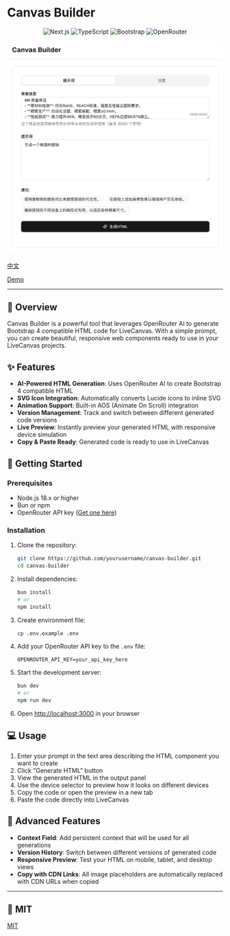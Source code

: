 # Canvas Builder

<p align="center">
  <img src="https://img.shields.io/badge/Next.js-15.x-black" alt="Next.js">
  <img src="https://img.shields.io/badge/TypeScript-5.x-blue" alt="TypeScript">
  <img src="https://img.shields.io/badge/Bootstrap-4.x-purple" alt="Bootstrap">
  <img src="https://img.shields.io/badge/OpenRouter-AI-green" alt="OpenRouter">
</p>

<p align="center">
  <img src="screenshot.png" alt="Canvas Builder Screenshot" width="800">
</p>

[中文](README.zh-CN.md)

[Demo](https://lc.xunpanziyou.com/)

---

## 🌟 Overview

Canvas Builder is a powerful tool that leverages OpenRouter AI to generate Bootstrap 4 compatible HTML code for LiveCanvas. With a simple prompt, you can create beautiful, responsive web components ready to use in your LiveCanvas projects.

## ✨ Features

- **AI-Powered HTML Generation**: Uses OpenRouter AI to create Bootstrap 4 compatible HTML
- **SVG Icon Integration**: Automatically converts Lucide icons to inline SVG
- **Animation Support**: Built-in AOS (Animate On Scroll) integration
- **Version Management**: Track and switch between different generated code versions
- **Live Preview**: Instantly preview your generated HTML with responsive device simulation
- **Copy & Paste Ready**: Generated code is ready to use in LiveCanvas

## 🚀 Getting Started

### Prerequisites

- Node.js 18.x or higher
- Bun or npm
- OpenRouter API key ([Get one here](https://openrouter.ai/keys))

### Installation

1. Clone the repository:
   ```bash
   git clone https://github.com/yourusername/canvas-builder.git
   cd canvas-builder
   ```

2. Install dependencies:
   ```bash
   bun install
   # or
   npm install
   ```

3. Create environment file:
   ```bash
   cp .env.example .env
   ```

4. Add your OpenRouter API key to the `.env` file:
   ```
   OPENROUTER_API_KEY=your_api_key_here
   ```

5. Start the development server:
   ```bash
   bun dev
   # or
   npm run dev
   ```

6. Open [http://localhost:3000](http://localhost:3000) in your browser

## 💻 Usage

1. Enter your prompt in the text area describing the HTML component you want to create
2. Click "Generate HTML" button
3. View the generated HTML in the output panel
4. Use the device selector to preview how it looks on different devices
5. Copy the code or open the preview in a new tab
6. Paste the code directly into LiveCanvas

## 🔧 Advanced Features

- **Context Field**: Add persistent context that will be used for all generations
- **Version History**: Switch between different versions of generated code
- **Responsive Preview**: Test your HTML on mobile, tablet, and desktop views
- **Copy with CDN Links**: All image placeholders are automatically replaced with CDN URLs when copied

---

## 📝 MIT

[MIT](LICENSE)